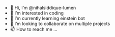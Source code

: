 - 👋 Hi, I’m @nihalsiddique-lumen
- 👀 I’m interested in coding
- 🌱 I’m currently learning einstein bot
- 💞️ I’m looking to collaborate on multiple projects
- 📫 How to reach me ...

<!---
nihalsiddique-lumen/nihalsiddique-lumen is a ✨ special ✨ repository because its `README.md` (this file) appears on your GitHub profile.
You can click the Preview link to take a look at your changes.
--->

